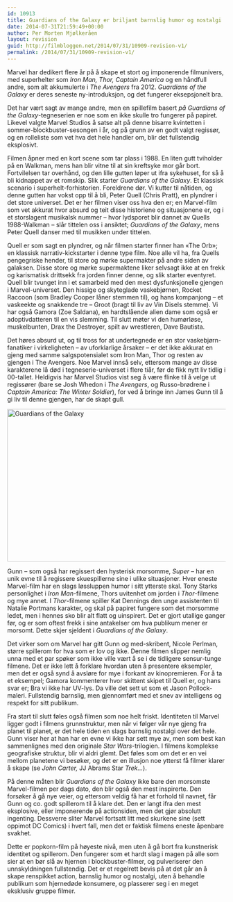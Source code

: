 ```yaml
---
id: 10913
title: Guardians of the Galaxy er briljant barnslig humor og nostalgi
date: 2014-07-31T21:59:49+00:00
author: Per Morten Mjølkeråen
layout: revision
guid: http://filmbloggen.net/2014/07/31/10909-revision-v1/
permalink: /2014/07/31/10909-revision-v1/
---
```

Marvel har dedikert flere år på å skape et stort og imponerende filmunivers, med superhelter som _Iron Man, Thor, Captain America_ og en håndfull andre, som alt akkumulerte i _The Avengers_ fra 2012. _Guardians of the Galaxy_ er deres seneste ny-introduksjon, og det fungerer eksepsjonelt bra.

Det har vært sagt av mange andre, men en spillefilm basert _på Guardians of the Galaxy_-tegneserien er noe som en ikke skulle tro fungerer på papiret. Likevel valgte Marvel Studios å satse alt på denne bisarre kvintetten i sommer-blockbuster-sesongen i år, og på grunn av en godt valgt regissør, og en rolleliste som vet hva det hele handler om, blir det fullstendig eksplosivt.

Filmen åpner med en kort scene som tar plass i 1988. En liten gutt tviholder på en Walkman, mens han blir vitne til at sin kreftsyke mor går bort. Fortvilelsen tar overhånd, og den lille gutten løper ut ifra sykehuset, for så å bli kidnappet av et romskip. Slik starter _Guardians of the Galaxy_. Et klassisk scenario i superhelt-forhistorien. Foreldrene dør. Vi kutter til nåtiden, og denne gutten har vokst opp til å bli, Peter Quell (Chris Pratt), en plyndrer i det store universet. Det er her filmen viser oss hva den er; en Marvel-film som vet akkurat hvor absurd og teit disse historiene og situasjonene er, og i et storslagent musikalsk nummer &#8211; hvor lydsporet blir dannet av Quells 1988-Walkman &#8211; slår tittelen oss i ansiktet; _Guardians of the Galaxy_, mens Peter Quell danser med til musikken under tittelen.

Quell er som sagt en plyndrer, og når filmen starter finner han &laquo;The Orb&raquo;; en klassisk narrativ-kickstarter i denne type film. Noe alle vil ha, fra Quells pengegriske hender, til store og mørke supermakter på andre siden av galaksen. Disse store og mørke supermaktene liker selvsagt ikke at en frekk og karismatisk drittsekk fra jorden finner denne, og slik starter eventyret. Quell blir tvunget inn i et samarbeid med den mest dysfunksjonelle gjengen i Marvel-universet. Den hissige og skyteglade vaskebjørnen, Rocket Raccoon (som Bradley Cooper låner stemmen til), og hans kompanjong &#8211; et vaskeekte og snakkende tre &#8211; Groot (bragt til liv av Vin Disels stemme). Vi har også Gamora (Zoe Saldana), en hardtslående alien dame som også er adoptivdatteren til en vis slemming. Til slutt møter vi den humørløse, muskelbunten, Drax the Destroyer, spilt av wrestleren, Dave Bautista.

Det høres absurd ut, og til tross for at undertegnede er en stor vaskebjørn-fanatiker i virkeligheten &#8211; av uforklarlige årsaker &#8211; er det ikke akkurat en gjeng med samme salgspotensialet som Iron Man, Thor og resten av gjengen i The Avengers. Noe Marvel innså selv, ettersom mange av disse karakterene lå død i tegneserie-universet i flere tiår, før de fikk nytt liv tidlig i 00-tallet. Heldigvis har Marvel Studios vist seg å være flinke til å velge ut regissører (bare se Josh Whedon i _The Avengers_, og Russo-brødrene i _Captain America: The Winter Soldier_), for ved å bringe inn James Gunn til å gi liv til denne gjengen, har de skapt gull.

[<img class="alignnone size-large wp-image-10912" src="http://filmbloggen.net/wp-content/uploads/2014/07/Guardians-of-the-Galaxy-620x351.png" alt="Guardians of the Galaxy" width="620" height="351" />](http://filmbloggen.net/wp-content/uploads/2014/07/Guardians-of-the-Galaxy.png)

Gunn &#8211; som også har regissert den hysterisk morsomme, _Super_ &#8211; har en unik evne til å regissere skuespillerne sine i ulike situasjoner. Hver eneste Marvel-film har en slags løssluppen humor i sitt ytterste skal. Tony Starks personlighet i _Iron Man_-filmene, Thors uvitenhet om jorden i _Thor_-filmene og mye annet. I _Thor_-filmene spiller Kat Dennings den unge assistenten til Natalie Portmans karakter, og skal på papiret fungere som det morsomme ledet, men i hennes sko blir alt flatt og uinspirert. Det er gjort utallige ganger før, og er som oftest frekk i sine antakelser om hva publikum mener er morsomt. Dette skjer sjeldent i _Guardians of the Galaxy_.

Det virker som om Marvel har gitt Gunn og med-skribent, Nicole Perlman, større spillerom for hva som er lov og ikke. Denne filmen slipper nemlig unna med et par spøker som ikke ville vært å se i de tidligere sensur-tunge filmene. Det er ikke lett å forklare hvordan uten å presentere eksempler, men det er også synd å avsløre for mye i forkant av kinopremieren. For å ta et eksempel; Gamora kommenterer hvor skittent skipet til Quell er, og hans svar er; Bra vi ikke har UV-lys. Da ville det sett ut som et Jason Pollock-maleri. Fullstendig barnslig, men gjennomført med et snev av intelligens og respekt for sitt publikum.

Fra start til slutt føles også filmen som noe helt friskt. Identiteten til Marvel ligger godt i filmens grunnstruktur, men når vi følger vår nye gjeng fra planet til planet, er det hele tiden en slags barnslig nostalgi over det hele. Gunn viser her at han har en evne vi ikke har sett mye av, men som best kan sammenlignes med den originale _Star Wars_-trilogien. I filmens komplekse geografiske struktur, blir vi aldri glemt. Det føles som om det er en vei mellom planetene vi besøker, og det er en illusjon noe ytterst få filmer klarer å skape (se _John Carter,_ JJ Abrams Star _Trek&#8230;_).

På denne måten blir _Guardians of the Galaxy_ ikke bare den morsomste Marvel-filmen per dags dato, den blir også den mest inspirerte. Den forsøker å gå nye veier, og ettersom veldig få har et forhold til navnet, får Gunn og co. godt spillerom til å klare det. Den er langt ifra den mest eksplosive, eller imponerende på actionsiden, men det gjør absolutt ingenting. Dessverre sliter Marvel fortsatt litt med skurkene sine (sett oppimot DC Comics) i hvert fall, men det er faktisk filmens eneste åpenbare svakhet.

Dette er popkorn-film på høyeste nivå, men uten å gå bort fra kunstnerisk identitet og spillerom. Den fungerer som et hardt slag i magen på alle som sier at en bør slå av hjernen i blockbuster-filmer, og pulveriserer den unnskyldningen fullstendig. Det er et regelrett bevis på at det går an å skape renspikket action, barnslig humor og nostalgi, uten å behandle publikum som hjernedøde konsumere, og plasserer seg i en meget eksklusiv gruppe filmer.

<span class='embed-youtube' style='text-align:center; display: block;'></span>
